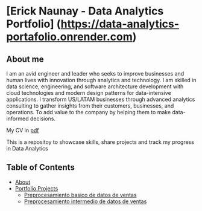 # [Erick Naunay - Data Analytics Portfolio] (https://data-analytics-portafolio.onrender.com)

## About me

I am an avid engineer and leader who seeks to improve businesses and human lives with innovation through analytics and technology. I am skilled in data science, engineering, and software architecture development with cloud technologies and modern design patterns for data-intensive applications. I transform US/LATAM businesses through advanced analytics consulting to gather insights from their customers, businesses, and operations. To add value to the company by helping them to make data-informed decisions.

My CV in [pdf]()

This is a repositoy to showcase skills, share projects and track my progress in Data Analytics

## Table of Contents
- [About](https://github.com/ErickNaunay/data-analytics-portafolio/blob/master/README.md)
- [Portfolio Projects]()
    - [Preprocesamiento basico de datos de ventas](https://github.com/ErickNaunay/data-analytics-portafolio/tree/master/preprocesamiento-basico-ventas)
    - [Preprocesamiento intermedio de datos de ventas](https://github.com/ErickNaunay/data-analytics-portafolio/tree/master/preprocesamiento-intermedio-ventas)
